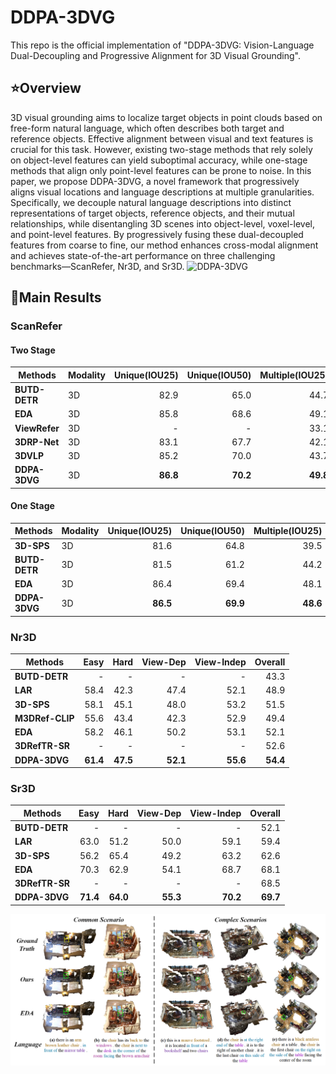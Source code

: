 # DDPA-3DVG

This repo is the official implementation of "DDPA-3DVG: Vision-Language Dual-Decoupling and Progressive Alignment for 3D Visual Grounding".

## :star:Overview
3D visual grounding aims to localize target objects in point clouds based on free-form natural language, which often describes both target and reference objects. Effective alignment between visual and text features is crucial for this task. However, existing two-stage methods that rely solely on object-level features can yield suboptimal accuracy, while one-stage methods that align only point-level features can be prone to noise. In this paper, we propose DDPA-3DVG, a novel framework that progressively aligns visual locations and language descriptions at multiple granularities. Specifically, we decouple natural language descriptions into distinct representations of target objects, reference objects, and their mutual relationships, while disentangling 3D scenes into object-level, voxel-level, and point-level features. By progressively fusing these dual-decoupled features from coarse to fine, our method enhances cross-modal alignment and achieves state-of-the-art performance on three challenging benchmarks—ScanRefer, Nr3D, and Sr3D.
![DDPA-3DVG](figures/IJCAI2025-pipeline.png)
## :crown:Main Results
### ScanRefer
#### Two Stage
| Methods               | Modality | Unique(IOU25) | Unique(IOU50) | Multiple(IOU25) | Multiple(IOU50) | Overall(IOU25) |Overall(IOU50)|
|-----------------------|----------|-------------:|---------:|--------------:|---------:|------------:|---------:|
| **BUTD-DETR**         | 3D       |         82.9 |     65.0 |     44.7 |     34.0 |        50.4 |     38.6 |
| **EDA**               | 3D       |     85.8 |     68.6 |     49.1 |     37.6 |     54.6 |     42.3 |
| **ViewRefer**         | 3D       |           -  |       -  |          33.1 |     26.5 |        41.3 |     33.7 |
| **3DRP-Net**          | 3D       |         83.1 |     67.7 |          42.1 |     32.0 |        50.1 |     38.9 |
| **3DVLP**             | 3D       |     85.2 |     70.0 |          43.7 |     33.4 |     51.7 |     40.5 |
| **DDPA-3DVG**         | 3D       |     **86.8** |     **70.2** |     **49.8** |     **38.4** |     **55.3** |     **43.3** |
#### One Stage
| Methods               | Modality | Unique(IOU25) | Unique(IOU50) | Multiple(IOU25) | Multiple(IOU50) | Overall(IOU25) |Overall(IOU50)|
|-----------------------|----------|-------------:|---------:|--------------:|---------:|------------:|---------:|
| **3D-SPS**           | 3D       |     81.6 |     64.8 |          39.5 |     29.6 |        47.7 |     36.4 |
| **BUTD-DETR**        | 3D       |         81.5 |     61.2 |     44.2 |     32.8 |     49.8 |     37.1 |
| **EDA**              | 3D       |     86.4 |     69.4 |     48.1 |     36.8 |     53.8 |     41.7 |
| **DDPA-3DVG**        | 3D       |     **86.5** |     **69.9** |     **48.6** |     **37.4** |     **54.3** |     **42.2** |

### Nr3D
| Methods               | Easy | Hard | View-Dep | View-Indep | Overall |
|-----------------------|-------------:|---------:|--------------:|---------:|------------:|
| **BUTD-DETR**             |         - |     - |          - |     - |        43.3 |
| **LAR**         |         58.4 |     42.3 |     47.4 |     52.1 |        48.9 | 
| **3D-SPS**               |     58.1 |     45.1 |     48.0 |     53.2 |     51.5 |
| **M3DRef-CLIP**         |          55.6  |       43.4  |         42.3 |     52.9|        49.4 |
| **EDA**          |         58.2 |     46.1 |          50.2 |     53.1 |        52.1 | 
| **3DRefTR-SR**             |     - |     - |          - |    - |     52.6 |
| **DDPA-3DVG**         |     **61.4** |     **47.5** |     **52.1** |     **55.6** |     **54.4** |

### Sr3D
| Methods               | Easy | Hard | View-Dep | View-Indep | Overall |
|-----------------------|-------------:|---------:|--------------:|---------:|------------:|
| **BUTD-DETR**             |         - |     - |          - |     - |        52.1 |
| **LAR**         |         63.0 |     51.2 |     50.0 |     59.1 |        59.4 | 
| **3D-SPS**               |     56.2 |     65.4 |     49.2 |     63.2 |     62.6 | 
| **EDA**          |         70.3 |     62.9 |          54.1 |     68.7 |        68.1 |
| **3DRefTR-SR**             |     - |     - |          - |    - |     68.5 |
| **DDPA-3DVG**         |     **71.4** |     **64.0** |     **55.3** |     **70.2** |     **69.7** |
![DDPA-3DVG](figures/vis.png)
